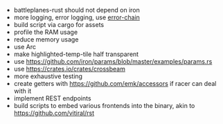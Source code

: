 * battleplanes-rust should not depend on iron
* more logging, error logging, use [error-chain](https://crates.io/crates/error-chain)
* build script via cargo for assets
* profile the RAM usage
* reduce memory usage
* use Arc
* make highlighted-temp-tile half transparent
* use https://github.com/iron/params/blob/master/examples/params.rs
* use https://crates.io/crates/crossbeam
* more exhaustive testing
* create getters with https://github.com/emk/accessors if racer can deal with
  it
* implement REST endpoints
* build scripts to embed various frontends into the binary, akin to
  https://github.com/vitiral/rst
